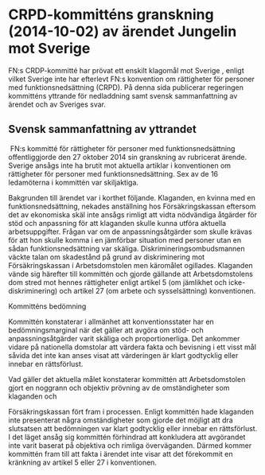 # CRPD-kommitténs granskning (2014-10-02) av ärendet Jungelin mot Sverige

FN:s CRDP-kommitté har prövat ett enskilt klagomål mot Sverige , enligt vilket Sverige inte har efterlevt FN:s konvention om rättigheter för personer med funktionsnedsättning (CRPD). På denna sida publicerar regeringen kommitténs yttrande för nedladdning samt svensk sammanfattning av ärendet och av Sveriges svar.

## Svensk sammanfattning av yttrandet

 FN:s kommitté för rättigheter för personer med funktionsnedsättning offentliggjorde den 27 oktober 2014 sin granskning av rubricerat ärende. Sverige ansågs inte ha brutit mot aktuella artiklar i konventionen om rättigheter för personer med funktionsnedsättning. Sex av de 16 ledamöterna i kommittén var skiljaktiga.

Bakgrunden till ärendet var i korthet följande. Klaganden, en kvinna med en funktionsnedsättning, nekades anställning hos Försäkringskassan eftersom det av ekonomiska skäl inte ansågs rimligt att vidta nödvändiga åtgärder för stöd och anpassning för att klaganden skulle kunna utföra aktuella arbetsuppgifter. Frågan var om de anpassningsåtgärder som skulle krävas för att hon skulle komma i en jämförbar situation med personer utan en sådan funktionsnedsättning var skäliga. Diskrimineringsombudsmannen väckte talan om skadestånd på grund av diskriminering mot Försäkringskassan i Arbetsdomstolen men käromålet ogillades. Klaganden vände sig härefter till kommittén och gjorde gällande att Arbetsdomstolens dom stred mot hennes rättigheter enligt artikel 5 (om jämlikhet och icke-diskriminering) och artikel 27 (om arbete och sysselsättning) konventionen.

Kommitténs bedömning

Kommittén konstaterar i allmänhet att konventionsstater har en bedömningsmarginal när det gäller att avgöra om stöd- och anpassningsåtgärder varit skäliga och proportionerliga. Det ankommer vidare på nationella domstolar att värdera fakta och bevisning i ett visst mål såvida det inte kan anses visat att värderingen är klart godtycklig eller innebar en rättsförlust.

Vad gäller det aktuella målet konstaterar kommittén att Arbetsdomstolen gjort en noggrann och objektiv prövning av de omständigheter som klaganden och

Försäkringskassan fört fram i processen. Enligt kommittén hade klaganden inte presenterat några omständigheter som gjorde det möjligt att dra slutsatsen att bedömningen var klart godtycklig eller innebar en rättsförlust. I det läget ansåg sig kommittén förhindrad att konkludera att avgörandet inte varit baserat på objektiva och rimliga överväganden. Därmed kommer kommittén fram till att fakta i ärendet inte visar att det förekommit en kränkning av artikel 5 eller 27 i konventionen.

